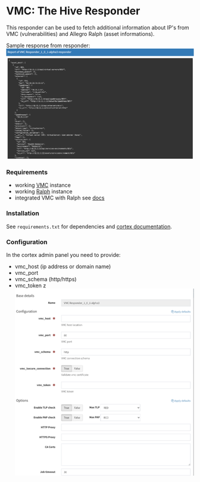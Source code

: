 # VMC: The Hive Responder
This responder can be used to fetch additional information about IP's from VMC (vulnerabilities) and Allegro Ralph (asset informations).

Sample response from responder:
![screen1](./images/response.png)

### Requirements
- working [VMC](https://github.com/DSecureMe/vmc) instance
- working [Ralph](https://github.com/allegro/ralph) instance
- integrated VMC with Ralph see [docs](https://github.com/DSecureMe/vmc-docs)

### Installation
See `requirements.txt` for dependencies and [cortex documentation](https://github.com/TheHive-Project/CortexDocs).

### Configuration
In the cortex admin panel you need to provide:
- vmc_host (ip address or domain name)
- vmc_port
- vmc_schema (http/https)
- vmc_token
z
![screen2](./images/cortex.png)


